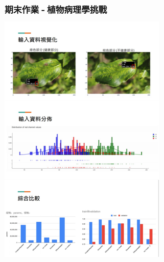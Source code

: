 期末作業 - 植物病理學挑戰
==========

![](https://github.com/alanhc/DLclass/blob/master/week-18/img/1.jpg)
![](https://github.com/alanhc/DLclass/blob/master/week-18/img/2.jpg)
![](https://github.com/alanhc/DLclass/blob/master/week-18/img/3.jpg)
